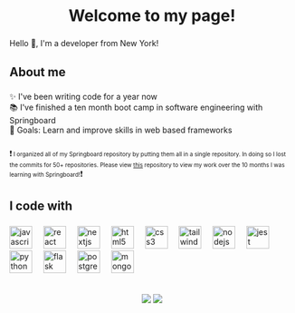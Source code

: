 <h1 align="center">Welcome to my page!</h1>

###

<p align="left">Hello 👋, I'm a developer from New York!</p>

###

<h2 align="left">About me</h2>

###

<p align="left">✨ I've been writing code for a year now<br>📚 I've finished a ten month boot camp in software engineering with Springboard<br>🎯 Goals: Learn and improve skills in web based frameworks</p>

###


❗<small style="font-size: 10px"> I organized all of my Springboard repository by putting them all in a single repository. In doing so I lost the commits for 50+ repositories. Please view <a href="https://github.com/CohenCampbell/springboard-projects-and-exercises">this</a> repository to view my work over the 10 months I was learning with Springboard!</small>❗

###

<h2 align="left">I code with</h2>

###

<div align="left">
  <img src="https://cdn.jsdelivr.net/gh/devicons/devicon/icons/javascript/javascript-original.svg" height="40" alt="javascript logo"  />
  <img width="12" />
  <img src="https://cdn.jsdelivr.net/gh/devicons/devicon/icons/react/react-original.svg" height="40" alt="react logo"  />
  <img width="12" />
  <img src="https://cdn.jsdelivr.net/gh/devicons/devicon/icons/nextjs/nextjs-original.svg" height="40" alt="nextjs logo"  />
  <img width="12" />
  <img src="https://cdn.jsdelivr.net/gh/devicons/devicon/icons/html5/html5-original.svg" height="40" alt="html5 logo"  />
  <img width="12" />
  <img src="https://cdn.jsdelivr.net/gh/devicons/devicon/icons/css3/css3-original.svg" height="40" alt="css3 logo"  />
  <img width="12" />
  <img src="https://cdn.jsdelivr.net/gh/devicons/devicon/icons/tailwindcss/tailwindcss-original.svg" height="40" alt="tailwindcss logo"  />
  <img width="12" />
  <img src="https://cdn.jsdelivr.net/gh/devicons/devicon/icons/nodejs/nodejs-original.svg" height="40" alt="nodejs logo"  />
  <img width="12" />
  <img src="https://cdn.jsdelivr.net/gh/devicons/devicon/icons/jest/jest-plain.svg" height="40" alt="jest logo"  />
  <img width="12" />
  <img src="https://cdn.jsdelivr.net/gh/devicons/devicon/icons/python/python-original.svg" height="40" alt="python logo"  />
  <img width="12" />
  <img src="https://cdn.jsdelivr.net/gh/devicons/devicon/icons/flask/flask-original.svg" height="40" alt="flask logo"  />
  <img width="12" />
  <img src="https://cdn.jsdelivr.net/gh/devicons/devicon/icons/postgresql/postgresql-original.svg" height="40" alt="postgresql logo"  />
  <img width="12" />
  <img src="https://cdn.jsdelivr.net/gh/devicons/devicon/icons/mongodb/mongodb-original.svg" height="40" alt="mongodb logo"  />
</div>
<br/>
<br/>
<div align="center">
<img src="https://github-readme-stats.vercel.app/api/top-langs/?username=CohenCampbell&theme=vue-dark&show_icons=true&border=true&layout=donut&hide=DIGITAL%20Command%20Language"/>
<img src="https://github-readme-streak-stats.herokuapp.com/?user=CohenCampbell&theme=vue-dark&hide_border=false&hide_current_streak=true&hide_longest_streak=true&card_width=350"/>
<div/> 
